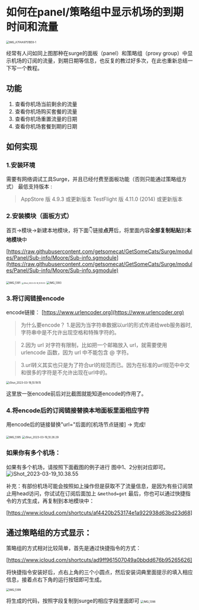# 如何在panel/策略组中显示机场的到期时间和流量

<img src="assets/IMG_A7FAA9751BE8-1.jpeg" alt="IMG_A7FAA9751BE8-1" style="zoom:50%;" />


经常有人问如同上图那种在surge的面板（panel）和策略组（proxy group）中显示机场的订阅的流量，到期日期等信息，也反复的教过好多次，在此也重新总结一下写一个教程。

## 功能
1. 查看你机场当前剩余的流量
2. 查看你机场购买套餐的流量
3. 查看你机场重置流量的日期
4. 查看你机场套餐到期的日期

## 如何实现
### 1.安装环境

需要有网络调试工具Surge，并且已经付费至面板功能（否则只能通过策略组方式）
最低支持版本 :

> AppStore 版 4.9.3 或更新版本
> TestFlight 版 4.11.0 (2014) 或更新版本

### 2.安装模块（面板方式）

首页->模块->新建本地模块，将下面👇链接**点开**后，将里面内容**全部复制粘贴**到**本地模块**中

[https://raw.githubusercontent.com/getsomecat/GetSomeCats/Surge/modules/Panel/Sub-info/Moore/Sub-info.sgmodule](https://raw.githubusercontent.com/getsomecat/GetSomeCats/Surge/modules/Panel/Sub-info/Moore/Sub-info.sgmodule)

<img src="assets/IMG_1391.PNG" alt="IMG_1391" style="zoom:50%;" />
<img src="assets/iShot_2023-03-19_10.10.03.png" alt="iShot_2023-03-19_10.10.03" style="zoom: 33%;" />
<img src="assets/IMG_1393.PNG" alt="IMG_1393" style="zoom:50%;" />


### 3.将订阅链接encode

encode链接： 
[https://www.urlencoder.org](https://www.urlencoder.org)

> 为什么要encode？
> 1.是因为当字符串数据以url的形式传递给web服务器时,字符串中是不允许出现空格和特殊字符的。

> 2.因为 url 对字符有限制，比如把一个邮箱放入 url，就需要使用 urlencode 函数，因为 url 中不能包含 @ 字符。

> 3.url转义其实也只是为了符合url的规范而已。因为在标准的url规范中中文和很多的字符是不允许出现在url中的。

<img src="assets/iShot_2023-03-19_10.19.15.png" alt="iShot_2023-03-19_10.19.15" style="zoom:50%;" />

这里放一张encode前后对比截图就能知道encode的作用了。

### 4.将encode后的订阅链接替换本地面板里面相应字符

用encode后的链接替换"url="后面的[机场节点链接] -> 完成!

<img src="assets/IMG_1395.PNG" alt="IMG_1395" style="zoom:50%;" />

<img src="assets/iShot_2023-03-19_10.26.29.png" alt="iShot_2023-03-19_10.26.29" style="zoom:50%;" />


### 如果你有多个机场：
如果有多个机场，请按照下面截图的例子进行
图中1、2分别对应即可。
![iShot_2023-03-19_10.38.55](assets/iShot_2023-03-19_10.38.55.png)


补充：有部份机场可能会按照如上操作但是获取不了流量信息，是因为有些订阅禁止用head访问，你试试在订阅后面加上 `&method=get`
最后，你也可以通过快捷指令的方式生成，再复制到本地模块中：

[https://www.icloud.com/shortcuts/af4420b253174e1a922938d63bd23d68]


## 通过策略组的方式显示：

策略组的方式相对比较简单，首先是通过快捷指令的方式：

[https://www.icloud.com/shortcuts/ad9ff961507049a0bbdd676b95265626]

将快捷指令安装好后，点右上角的三个小圆点，然后安装词典里面提示的填入相应信息，接着点右下角的运行按钮即可生成。

<img src="assets/IMG_1399.PNG" alt="IMG_1399" style="zoom:50%;" />

将生成的代码，按照字段复制到surge的相应字段里面即可
<img src="assets/IMG_1398.PNG" alt="IMG_1398" style="zoom:50%;" />




